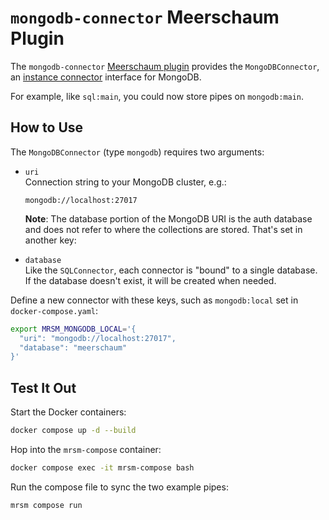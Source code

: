 # `mongodb-connector` Meerschaum Plugin

The `mongodb-connector` [Meerschaum plugin](https://meerschaum.io/reference/plugins/writing-plugins/) provides the `MongoDBConnector`, an [instance connector](https://meerschaum.io/reference/connectors/) interface for MongoDB.

For example, like `sql:main`, you could now store pipes on `mongodb:main`.

## How to Use

The `MongoDBConnector` (type `mongodb`) requires two arguments:

- `uri`  
  Connection string to your MongoDB cluster, e.g.:  
  ```
  mongodb://localhost:27017
  ```
  **Note**: The database portion of the MongoDB URI is the auth database and does not refer to where the collections are stored. That's set in another key:

- `database`  
  Like the `SQLConnector`, each connector is "bound" to a single database. If the database doesn't exist, it will be created when needed.

Define a new connector with these keys, such as `mongodb:local` set in `docker-compose.yaml`:

```bash
export MRSM_MONGODB_LOCAL='{
  "uri": "mongodb://localhost:27017",
  "database": "meerschaum"
}'
```

## Test It Out

Start the Docker containers:

```bash
docker compose up -d --build
```

Hop into the `mrsm-compose` container:

```bash
docker compose exec -it mrsm-compose bash
```

Run the compose file to sync the two example pipes:

```bash
mrsm compose run
```